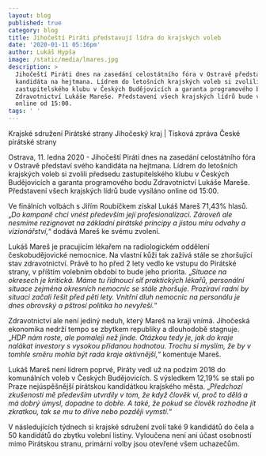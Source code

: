 ```yaml
---
layout: blog
published: true
category: blog
title: Jihočeští Piráti představují lídra do krajských voleb
date: '2020-01-11 05:16pm'
author: Lukáš Hypša
image: /static/media/lmares.jpg
description: >
  Jihočeští Piráti dnes na zasedání celostátního fóra v Ostravě představí svého
  kandidáta na hejtmana. Lídrem do letošních krajských voleb si zvolili předsedu
  zastupitelského klubu v Českých Budějovicích a garanta programového bodu
  Zdravotnictví Lukáše Mareše. Představení všech krajských lídrů bude vysíláno
  online od 15:00.
tags: ' '
---
```

Krajské sdružení Pirátské strany Jihočeský kraj
 | Tisková zpráva České pirátské strany

Ostrava, 11. ledna 2020 - Jihočeští Piráti dnes na zasedání celostátního fóra v Ostravě představí svého kandidáta na hejtmana. Lídrem do letošních krajských voleb si zvolili předsedu zastupitelského klubu v Českých Budějovicích a garanta programového bodu Zdravotnictví Lukáše Mareše. Představení všech krajských lídrů bude vysíláno online od 15:00.

Ve finálních volbách s Jiřím Roubíčkem získal Lukáš Mareš 71,43% hlasů. „_Do kampaně chci vnést především její profesionalizaci. Zároveň ale nesmíme rezignovat na základní pirátské principy a jistou míru odvahy a vizionářství,_“ dodává Mareš ke svému zvolení.

Lukáš Mareš je pracujícím lékařem na radiologickém oddělení českobudějovické nemocnice. Na vlastní kůži tak zažívá stále se zhoršující stav zdravotnictví. Právě to ho před 2 lety vedlo ke vstupu do Pirátské strany, v příštím volebním období to bude jeho priorita. „_Situace na okresech je kritická. Máme tu řídnoucí síť praktických lékařů, personální situace zejména okresních nemocnic se stále zhoršuje. Prozíraví radní by situaci začali řešit před pěti lety. Vnitřní dluh nemocnic na personálu je dnes obrovský a pštrosí politika ho nevyřeší._“

Zdravotnictví ale není jediný neduh, který Mareš na kraji vnímá. Jihočeská ekonomika nedrží tempo se zbytkem republiky a dlouhodobě stagnuje. „_HDP nám roste, ale pomaleji než jinde. Otázkou tedy je, jak do kraje nalákat investory s vysokou přidanou hodnotou. Trochu si myslím, že by v tomhle směru mohla být rada kraje aktivnější,_“ komentuje Mareš.

Lukáš Mareš není lídrem poprvé, Piráty vedl už na podzim 2018 do komunálních voleb v Českých Budějovicích. S výsledkem 12,19% se stali po Praze nejúspěšnější pirátskou kandidátkou krajského města. „_Předchozí zkušenosti mě především utvrdily v tom, že když člověk ví,  proč to dělá a má dobrý úmysl, dopadne to dobře. A také, že pokud se člověk rozhodne jít zkratkou, tak se mu to dříve nebo později vymstí._“

V následujících týdnech si krajské sdružení zvolí také 9 kandidátů do čela a 50 kandidátů do zbytku volební listiny. Vyloučena není ani účast osobností mimo Pirátskou stranu, primární volby jsou otevřené všem uchazečům.

